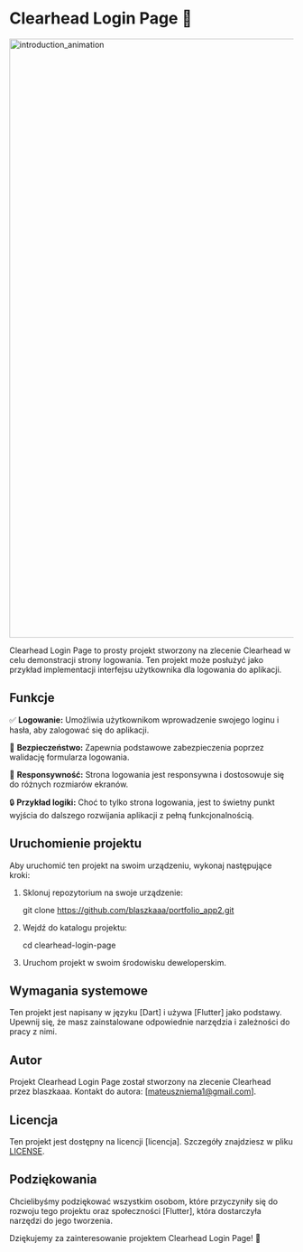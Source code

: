 # Clearhead Login Page 🚀

<img width="1061" alt="introduction_animation" src="https://github.com/blaszkaaa/portfolio_app2/assets/58654924/98dea212-7910-4888-9e40-cb08073ccf9d">

Clearhead Login Page to prosty projekt stworzony na zlecenie Clearhead w celu demonstracji strony logowania. Ten projekt może posłużyć jako przykład implementacji interfejsu użytkownika dla logowania do aplikacji.

## Funkcje

✅ **Logowanie:** Umożliwia użytkownikom wprowadzenie swojego loginu i hasła, aby zalogować się do aplikacji.

🔐 **Bezpieczeństwo:** Zapewnia podstawowe zabezpieczenia poprzez walidację formularza logowania.

📱 **Responsywność:** Strona logowania jest responsywna i dostosowuje się do różnych rozmiarów ekranów.

🔒 **Przykład logiki:** Choć to tylko strona logowania, jest to świetny punkt wyjścia do dalszego rozwijania aplikacji z pełną funkcjonalnością.

## Uruchomienie projektu

Aby uruchomić ten projekt na swoim urządzeniu, wykonaj następujące kroki:

1. Sklonuj repozytorium na swoje urządzenie:
   
   git clone https://github.com/blaszkaaa/portfolio_app2.git
   

2. Wejdź do katalogu projektu:
   
   cd clearhead-login-page
   

3. Uruchom projekt w swoim środowisku deweloperskim.

## Wymagania systemowe

Ten projekt jest napisany w języku [Dart] i używa [Flutter] jako podstawy. Upewnij się, że masz zainstalowane odpowiednie narzędzia i zależności do pracy z nimi.

## Autor

Projekt Clearhead Login Page został stworzony na zlecenie Clearhead przez blaszkaaa. Kontakt do autora: [mateuszniema1@gmail.com].

## Licencja

Ten projekt jest dostępny na licencji [licencja]. Szczegóły znajdziesz w pliku [LICENSE](LICENSE).

## Podziękowania

Chcielibyśmy podziękować wszystkim osobom, które przyczyniły się do rozwoju tego projektu oraz społeczności [Flutter], która dostarczyła narzędzi do jego tworzenia.

Dziękujemy za zainteresowanie projektem Clearhead Login Page! 🚀
